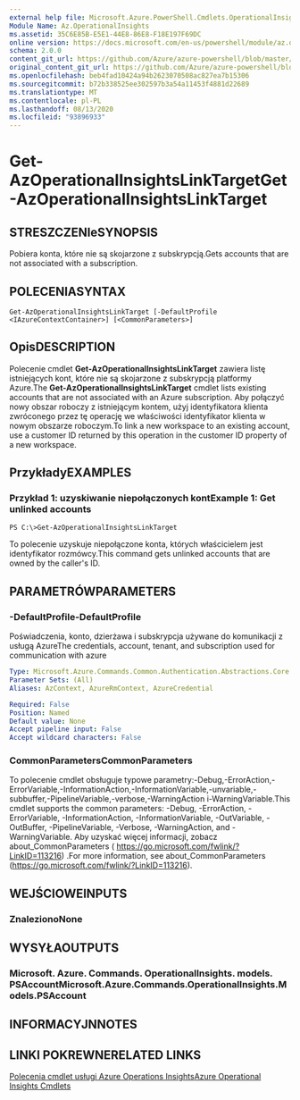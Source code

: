 ```yaml
---
external help file: Microsoft.Azure.PowerShell.Cmdlets.OperationalInsights.dll-Help.xml
Module Name: Az.OperationalInsights
ms.assetid: 35C6E85B-E5E1-44E8-86E8-F18E197F69DC
online version: https://docs.microsoft.com/en-us/powershell/module/az.operationalinsights/get-azoperationalinsightslinktarget
schema: 2.0.0
content_git_url: https://github.com/Azure/azure-powershell/blob/master/src/OperationalInsights/OperationalInsights/help/Get-AzOperationalInsightsLinkTarget.md
original_content_git_url: https://github.com/Azure/azure-powershell/blob/master/src/OperationalInsights/OperationalInsights/help/Get-AzOperationalInsightsLinkTarget.md
ms.openlocfilehash: beb4fad10424a94b2623070508ac827ea7b15306
ms.sourcegitcommit: b72b338525ee302597b3a54a11453f4881d22689
ms.translationtype: MT
ms.contentlocale: pl-PL
ms.lasthandoff: 08/13/2020
ms.locfileid: "93896933"
---
```

# <span data-ttu-id="def14-101">Get-AzOperationalInsightsLinkTarget</span><span class="sxs-lookup"><span data-stu-id="def14-101">Get-AzOperationalInsightsLinkTarget</span></span>

## <span data-ttu-id="def14-102">STRESZCZENIe</span><span class="sxs-lookup"><span data-stu-id="def14-102">SYNOPSIS</span></span>
<span data-ttu-id="def14-103">Pobiera konta, które nie są skojarzone z subskrypcją.</span><span class="sxs-lookup"><span data-stu-id="def14-103">Gets accounts that are not associated with a subscription.</span></span>

## <span data-ttu-id="def14-104">POLECENIA</span><span class="sxs-lookup"><span data-stu-id="def14-104">SYNTAX</span></span>

```
Get-AzOperationalInsightsLinkTarget [-DefaultProfile <IAzureContextContainer>] [<CommonParameters>]
```

## <span data-ttu-id="def14-105">Opis</span><span class="sxs-lookup"><span data-stu-id="def14-105">DESCRIPTION</span></span>
<span data-ttu-id="def14-106">Polecenie cmdlet **Get-AzOperationalInsightsLinkTarget** zawiera listę istniejących kont, które nie są skojarzone z subskrypcją platformy Azure.</span><span class="sxs-lookup"><span data-stu-id="def14-106">The **Get-AzOperationalInsightsLinkTarget** cmdlet lists existing accounts that are not associated with an Azure subscription.</span></span>
<span data-ttu-id="def14-107">Aby połączyć nowy obszar roboczy z istniejącym kontem, użyj identyfikatora klienta zwróconego przez tę operację we właściwości identyfikator klienta w nowym obszarze roboczym.</span><span class="sxs-lookup"><span data-stu-id="def14-107">To link a new workspace to an existing account, use a customer ID returned by this operation in the customer ID property of a new workspace.</span></span>

## <span data-ttu-id="def14-108">Przykłady</span><span class="sxs-lookup"><span data-stu-id="def14-108">EXAMPLES</span></span>

### <span data-ttu-id="def14-109">Przykład 1: uzyskiwanie niepołączonych kont</span><span class="sxs-lookup"><span data-stu-id="def14-109">Example 1: Get unlinked accounts</span></span>
```
PS C:\>Get-AzOperationalInsightsLinkTarget
```

<span data-ttu-id="def14-110">To polecenie uzyskuje niepołączone konta, których właścicielem jest identyfikator rozmówcy.</span><span class="sxs-lookup"><span data-stu-id="def14-110">This command gets unlinked accounts that are owned by the caller's ID.</span></span>

## <span data-ttu-id="def14-111">PARAMETRÓW</span><span class="sxs-lookup"><span data-stu-id="def14-111">PARAMETERS</span></span>

### <span data-ttu-id="def14-112">-DefaultProfile</span><span class="sxs-lookup"><span data-stu-id="def14-112">-DefaultProfile</span></span>
<span data-ttu-id="def14-113">Poświadczenia, konto, dzierżawa i subskrypcja używane do komunikacji z usługą Azure</span><span class="sxs-lookup"><span data-stu-id="def14-113">The credentials, account, tenant, and subscription used for communication with azure</span></span>

```yaml
Type: Microsoft.Azure.Commands.Common.Authentication.Abstractions.Core.IAzureContextContainer
Parameter Sets: (All)
Aliases: AzContext, AzureRmContext, AzureCredential

Required: False
Position: Named
Default value: None
Accept pipeline input: False
Accept wildcard characters: False
```

### <span data-ttu-id="def14-114">CommonParameters</span><span class="sxs-lookup"><span data-stu-id="def14-114">CommonParameters</span></span>
<span data-ttu-id="def14-115">To polecenie cmdlet obsługuje typowe parametry:-Debug,-ErrorAction,-ErrorVariable,-InformationAction,-InformationVariable,-unvariable,-subbuffer,-PipelineVariable,-verbose,-WarningAction i-WarningVariable.</span><span class="sxs-lookup"><span data-stu-id="def14-115">This cmdlet supports the common parameters: -Debug, -ErrorAction, -ErrorVariable, -InformationAction, -InformationVariable, -OutVariable, -OutBuffer, -PipelineVariable, -Verbose, -WarningAction, and -WarningVariable.</span></span> <span data-ttu-id="def14-116">Aby uzyskać więcej informacji, zobacz about_CommonParameters ( https://go.microsoft.com/fwlink/?LinkID=113216) .</span><span class="sxs-lookup"><span data-stu-id="def14-116">For more information, see about_CommonParameters (https://go.microsoft.com/fwlink/?LinkID=113216).</span></span>

## <span data-ttu-id="def14-117">WEJŚCIOWE</span><span class="sxs-lookup"><span data-stu-id="def14-117">INPUTS</span></span>

### <span data-ttu-id="def14-118">Znaleziono</span><span class="sxs-lookup"><span data-stu-id="def14-118">None</span></span>

## <span data-ttu-id="def14-119">WYSYŁA</span><span class="sxs-lookup"><span data-stu-id="def14-119">OUTPUTS</span></span>

### <span data-ttu-id="def14-120">Microsoft. Azure. Commands. OperationalInsights. models. PSAccount</span><span class="sxs-lookup"><span data-stu-id="def14-120">Microsoft.Azure.Commands.OperationalInsights.Models.PSAccount</span></span>

## <span data-ttu-id="def14-121">INFORMACYJN</span><span class="sxs-lookup"><span data-stu-id="def14-121">NOTES</span></span>

## <span data-ttu-id="def14-122">LINKI POKREWNE</span><span class="sxs-lookup"><span data-stu-id="def14-122">RELATED LINKS</span></span>

[<span data-ttu-id="def14-123">Polecenia cmdlet usługi Azure Operations Insights</span><span class="sxs-lookup"><span data-stu-id="def14-123">Azure Operational Insights Cmdlets</span></span>](/powershell/module/az.operationalinsights)


